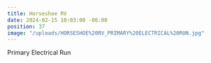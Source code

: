 ```yaml
---
title: Horseshoe RV
date: 2024-02-15 10:03:00 -06:00
position: 37
image: "/uploads/HORSESHOE%20RV_PRIMARY%20ELECTRICAL%20RUN.jpg"
---
```


Primary Electrical Run 